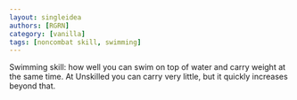```yaml
---
layout: singleidea
authors: [RGRN]
category: [vanilla]
tags: [noncombat skill, swimming]
---
```

Swimming skill: how well you can swim on top of water and carry weight at the same time. At Unskilled you can carry very little, but it quickly increases beyond that.
